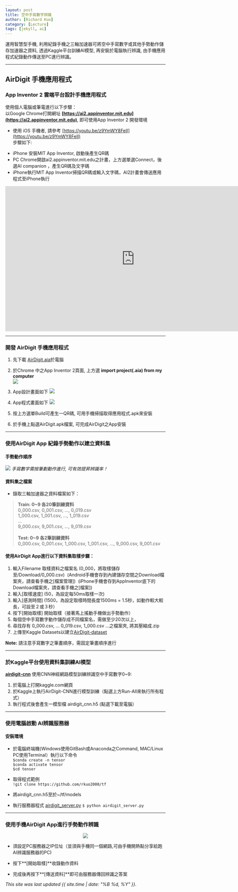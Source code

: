 ```yaml
---
layout: post
title: 空中手寫數字辨識
author: [Richard Kuo]
category: [Lecture]
tags: [jekyll, ai]
---
```


運用智慧型手機, 利用紀錄手機之三軸加速器可將空中手寫數字或其他手勢動作儲存加速器之資料, 透過Kaggle平台訓練AI模型,
再安裝於電腦執行辨識, 由手機應用程式紀錄動作傳送至PC進行辨識。

---
## AirDigit 手機應用程式

### App Inventor 2 雲端平台設計手機應用程式
使用個人電腦或筆電進行以下步驟：<br />
以Google Chrome打開網址 **[https://ai2.appinventor.mit.edu](https://ai2.appinventor.mit.edu)**, 即可使用App Inventor 2 開發環境

* 使用 iOS 手機者, 請參考 [https://youtu.be/z9YmWY8FeII](https://youtu.be/z9YmWY8FeII)<br />
  步驟如下:
 - iPhone 安裝MIT App Inventor, 啟動後產生QR碼
 - PC Chrome開啟ai2.appinventor.mit.edu之計畫，上方選單選Connect，後選AI companion ，產生QR碼及文字碼
 - iPhone執行MIT App Inventor掃描QR碼或輸入文字碼，AI2計畫會傳送應用程式至iPhone執行
<iframe width="811" height="456" src="https://www.youtube.com/embed/z9YmWY8FeII" title="YouTube video player" frameborder="0" allow="accelerometer; autoplay; clipboard-write; encrypted-media; gyroscope; picture-in-picture" allowfullscreen></iframe>

---
### 開發 AirDigit 手機應用程式
1. 先下載 [AirDigit.aia](https://drive.google.com/file/d/1bKW38dGtjk3XkeMbiFFcalfw-CyR1rTM/view?usp=sharing)於電腦<br />
2. 於Chrome 中之App Inventor 2頁面, 上方選 **import project(.aia) from my computer**<br />
![](https://github.com/rkuo2000/Robotics/blob/gh-pages/images/AI2_import_aia.png?raw=true)

3. App設計畫面如下
![](https://github.com/rkuo2000/Robotics/blob/gh-pages/images/AI2_AirDigit_design.png?raw=true)

4. App程式畫面如下
![](https://github.com/rkuo2000/Robotics/blob/gh-pages/images/AI2_AirDigit_block.png?raw=true)

5. 按上方選單Build可產生一QR碼, 可用手機掃描取得應用程式.apk來安裝
6. 於手機上點選AirDigit.apk檔案, 可完成AirDigit之App安裝

---
### 使用AirDigit App 紀錄手勢動作以建立資料集
#### 手勢動作順序
![](https://github.com/rkuo2000/Robotics/blob/gh-pages/images/AirDigit_dataset.png?raw=true)
*手寫數字需按筆劃動作進行, 可有效提昇辨識率！*<br />

#### 資料集之檔案
* 錄取三軸加速器之資料檔案如下：<br />
> **Train: 0~9 各20筆訓練資料**<br />
> 0_000.csv, 0_001.csv, …, 0_019.csv<br />
> 1_000.csv, 1_001.csv, …, 1_019.csv<br />
> …<br />
> 9_000.csv, 9_001.csv, …, 9_019.csv<br />
> <br />
> **Test: 0~9 各2筆訓練資料**<br />
> 0_000.csv, 0_001.csv, 1_000.csv, 1_001.csv, …, 9_000.csv, 9_001.csv<br />

#### 使用AirDigit App進行以下資料集取樣步驟：
1. 輸入Filename 取樣資料之檔案名 (0_000，將取樣儲存至/Download/0_000.csv)
 (Android手機會存到內建儲存空間之Download檔案夾，請查看手機之[檔案管理])
 (iPhone手機會存到AppInventor底下的Download檔案夾，請查看手機之[檔案])
2. 輸入[取樣速度] (50，為設定每50ms取樣一次)
3. 輸入[感測時間] (1500，為設定取樣時間長度1500ms = 1.5秒，如動作較大較長，可設至２或３秒）
4. 按下[開始取樣] 開始取樣（接著馬上搖動手機做出手勢動作）
5. 每個空中手寫數字動作儲存成不同檔案名，需做至少20次以上，
6. 尋找存有 0_000.csv, ... 0_019.csv, 1_000.csv ...之檔案夾, 將其壓縮成.zip
7. 上傳至Kaggle Datasets以建立[AirDigit-dataset](https://kaggle.com/airdigit)

**Note:** 請注意手寫數字之筆畫順序，需固定筆畫順序進行

---
### 於Kaggle平台使用資料集訓練AI模型
**[airdigit-cnn](https://kaggle.com/airdigt-cnn)**
使用CNN神經網路模型訓練辨識空中手寫數字0~9:
1. 於電腦上打開kaggle.com網頁
2. 於Kaggle上執行AirDigit-CNN進行模型訓練（點選上方Run-All來執行所有程式）
3. 執行程式後會產生一模型檔 airdigit_cnn.h5 (點選下載至電腦）

---
### 使用電腦啟動 AI辨識服務器

#### 安裝環境
* 於電腦終端機(Windows使用GitBash或Anaconda之Command, MAC/Linux PC使用Terminal）執行以下命令<br />
`$conda create -n tensor`<br />
`$conda activate tensor`<br />
`$cd tensor`<br />

* 取得程式範例<br />
`!git clone https://github.com/rkuo2000/tf`<br />

* 將airdigit_cnn.h5至於~/tf/models

* 執行服務器程式 [airdigit_server.py](https://github.com/rkuo2000/tf/blob/master/airdigit_server.py)
`$ python airdigit_server.py`

---
### 使用手機AirDigit App進行手勢動作辨識
<p align="center"><img src="https://github.com/rkuo2000/Robotics/blob/gh-pages/images/AirDigit_app.png?raw=true"></p>

* 須設定PC服務器之IP位址（並須與手機同一個網路,可由手機開熱點分享給跑AI辨識服務器的PC)

* 按下**[開始取樣]**收錄動作資料

* 完成後再按下**[傳送資料]**即可由服務器傳回辨識之答案




*This site was last updated {{ site.time | date: "%B %d, %Y" }}.*


